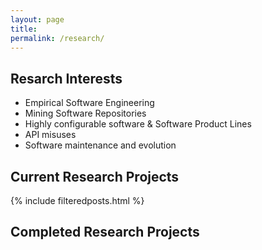 ```yaml
---
layout: page
title:
permalink: /research/
---
```


## Resarch Interests ##

- Empirical Software Engineering
- Mining Software Repositories
- Highly configurable software & Software Product Lines
- API misuses
- Software maintenance and evolution

## Current Research Projects ##

{% include filteredposts.html %}

## Completed Research Projects ##
